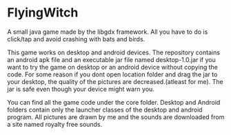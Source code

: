 # FlyingWitch 
A small java game made by the libgdx framework. All you have to do is click/tap and avoid crashing with bats and birds.

This game works on desktop and android devices. The repository contains an android apk file and an executable jar file named desktop-1.0.jar if you want to try the game on desktop or an android device without copying the code. For some reason if you dont open location folder and drag the jar to your desktop, the quality of the pictures are decreased.(atleast for me). The jar is safe even though your device might warn you.

You can find all the game code under the core folder. Desktop and Android folders contain only the
launcher classes of the desktop and android program. All pictures are drawn by me and the sounds are downloaded from a site named royalty
free sounds.
